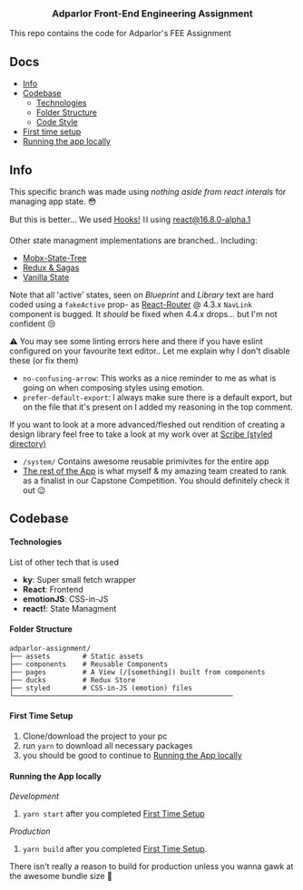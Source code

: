 <div align="center">

  ### Adparlor Front-End Engineering Assignment

</div>

This repo contains the code for Adparlor's FEE Assignment

## Docs
- [Info](#Info)
- [Codebase](#codebase)
  - [Technologies](#technologies)
  - [Folder Structure](#folder-structure)
  - [Code Style](#code-style)
- [First time setup](#first-time-setup)
- [Running the app locally](#running-the-app-locally)

## Info
This specific branch was made using *nothing aside from react interals* for managing app state. :flushed:

But this is better... We used [Hooks!](https://reactjs.org/docs/hooks-intro.html) :chains: using react@16.8.0-alpha.1

Other state managment implementations are branched.. Including:
- [Mobx-State-Tree](https://github.com/kysley/adparlor-assignment/tree/master)
- [Redux & Sagas](https://github.com/kysley/adparlor-assignment/tree/redux-impl)
- [Vanilla State](https://github.com/kysley/adparlor-assignment/tree/vanilla-impl)

Note that all 'active' states, seen on _Blueprint_ and _Library_ text are hard coded using a `fakeActive` prop- as [React-Router](https://github.com/ReactTraining/react-router) @ 4.3.x `NavLink` component is bugged.
It *should* be fixed when 4.4.x drops... but I'm not confident :unamused:

:warning: You may see some linting errors here and there if you have eslint configured on your favourite text editor.. Let me explain why I don't disable these (or fix them)
- `no-confusing-arrow`: This works as a nice reminder to me as what is going on when composing styles using emotion.
- `prefer-default-export`: I always make sure there is a default export, but on the file that it's present on I added my reasoning in the top comment.

If you want to look at a more advanced/fleshed out rendition of creating a design library feel free to take a look at my work over at [Scribe (styled directory)](https://github.com/withscribe/scribe/tree/next/src/styled)
- `/system/` Contains awesome reusable primivites for the entire app
- [The rest of the App](https://github.com/withscribe/scribe) is what myself & my amazing team created to rank as a finalist in our Capstone Competition. You should definitely check it out :wink:

## Codebase

#### Technologies

List of other tech that is used
- **ky**: Super small fetch wrapper
- **React**: Frontend
- **emotionJS**: CSS-in-JS
- **react!**: State Managment


#### Folder Structure
```
adparlor-assignment/
├── assets        # Static assets
├── components    # Reusable Components
├── pages         # A View (/[something]) built from components
├── ducks         # Redux Store
├── styled        # CSS-in-JS (emotion) files
└──────────────────────────────────────────────────────
```

#### First Time Setup
1. Clone/download the project to your pc
2. run `yarn` to download all necessary packages
3. you should be good to continue to [Running the App locally](#running-the-app-locally)

#### Running the App locally
_Development_
1. `yarn start` after you completed [First Time Setup](#first-time-setup)

_Production_
1. `yarn build` after you completed [First Time Setup](#first-time-setup).

There isn't really a reason to build for production unless you wanna gawk at the awesome bundle size :tada:
